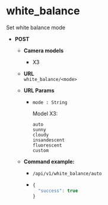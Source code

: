 white_balance
=====
Set white balance mode

* **POST**

  * **Camera models**
    * X3

  * **URL**  
    `white_balance/<mode>`
    
  * **URL Params**  
    * `mode : String` 
  
      Model X3:
    
      `auto`  
      `sunny`  
      `cloudy`  
      `insandescent`  
      `fluorescent`  
      `custom`
      
  * **Command example:**
    * `/api/v1/white_balance/auto`
    * ```javascript
      {
        "success": true
      }
      ```

